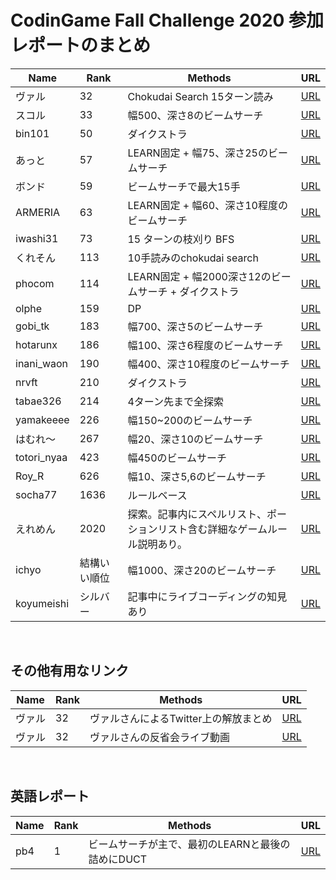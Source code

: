 # CodinGame Fall Challenge 2020 参加レポートのまとめ

Name | Rank | Methods | URL
-- | -- | -- | --
ヴァル | 32 | Chokudai Search 15ターン読み | [URL](https://valgrowth.hatenablog.com/entry/2020/11/24/211900)
スコル | 33 | 幅500、深さ8のビームサーチ | [URL](https://scol.hatenablog.com/entry/2020/11/24/192948)
bin101 | 50 | ダイクストラ | [URL](https://bin101.hatenablog.com/entry/2020/11/25/082928)
あっと | 57 | LEARN固定 + 幅75、深さ25のビームサーチ | [URL](https://at274.hatenablog.com/entry/2020/11/24/222137)
ボンド | 59 | ビームサーチで最大15手 | [URL](https://bondo.hateblo.jp/entry/2020/11/23/210134)
ARMERIA | 63 | LEARN固定 + 幅60、深さ10程度のビームサーチ | [URL](https://betrue12.hateblo.jp/entry/2020/11/23/180246)
iwashi31 | 73 | 15 ターンの枝刈り BFS | [URL](https://iwashi31.hatenablog.com/entry/2020/11/23/180658)
くれそん | 113 | 10手読みのchokudai search | [URL](https://qlethon.hatenablog.com/entry/2020/11/23/201723)
phocom | 114 | LEARN固定 + 幅2000深さ12のビームサーチ + ダイクストラ | [URL](https://phocom.github.io/others/cgfall2020.html)
olphe | 159 | DP | [URL](https://olphe.hatenablog.com/entry/2020/11/23/180437)
gobi_tk | 183 | 幅700、深さ5のビームサーチ | [URL](https://gobi-tk.hatenablog.com/entry/2020/11/26/215619)
hotarunx | 186 | 幅100、深さ6程度のビームサーチ | [URL](https://hotarunx.hatenablog.com/entry/codingame_fall_challenge_2020)
inani_waon | 190 | 幅400、深さ10程度のビームサーチ | [URL](https://inaniwa.hatenablog.com/entry/2020/11/23/221154)
nrvft | 210 | ダイクストラ | [URL](https://nrvft.hatenablog.com/entry/2020/11/23/222407)
tabae326 | 214 | 4ターン先まで全探索 | [URL](https://bbge.hateblo.jp/entry/2020/11/23/221502)
yamakeeee | 226 | 幅150~200のビームサーチ | [URL](https://yamakeeee.hatenadiary.com/entry/2020/11/24/210817)
はむれ～ | 267 | 幅20、深さ10のビームサーチ | [URL](https://h3mky0.hatenadiary.jp/entry/2020/11/26/040917)
totori_nyaa | 423 | 幅450のビームサーチ | [URL](https://totori.hatenadiary.com/entry/2020/11/23/183601)
Roy_R | 626 | 幅10、深さ5,6のビームサーチ | [URL](https://roy-r.hatenablog.com/entry/2020/11/24/125957)
socha77 | 1636 | ルールベース | [URL](https://socha77.hatenablog.com/entry/2020/11/24/005226)
えれめん | 2020 | 探索。記事内にスペルリスト、ポーションリスト含む詳細なゲームルール説明あり。 | [URL](https://zenn.dev/aielement/articles/4340e8372779db)
ichyo | 結構いい順位 | 幅1000、深さ20のビームサーチ | [URL](https://blog.ichyo.jp/posts/codinggame-fall-challenge-2020/)
koyumeishi | シルバー | 記事中にライブコーディングの知見あり | [URL](https://koyumeishi.hatenablog.com/entry/2020/11/28/012442)

<br>

## その他有用なリンク

Name | Rank | Methods | URL
-- | -- | -- | --
ヴァル | 32 | ヴァルさんによるTwitter上の解放まとめ | [URL](https://twitter.com/i/events/1331766871641624578)
ヴァル | 32 | ヴァルさんの反省会ライブ動画 | [URL](https://twitcasting.tv/valgrowth/movie/652774538)

<br>

## 英語レポート

Name | Rank | Methods | URL
-- | -- | -- | --
pb4 | 1 | ビームサーチが主で、最初のLEARNと最後の詰めにDUCT | [URL](https://github.com/pb4git/Fall-Challenge-2020)
